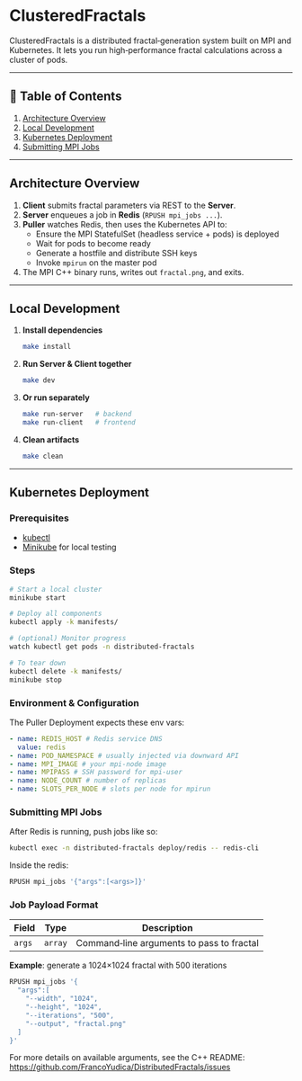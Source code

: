 # ClusteredFractals

ClusteredFractals is a distributed fractal‐generation system built on MPI and Kubernetes. It lets you run high‐performance fractal calculations across a cluster of pods.

---

## 📖 Table of Contents

1. [Architecture Overview](#architecture-overview)
2. [Local Development](#local-development)
3. [Kubernetes Deployment](#kubernetes-deployment)
4. [Submitting MPI Jobs](#submitting-mpi-jobs)

---

## Architecture Overview

1. **Client** submits fractal parameters via REST to the **Server**.
2. **Server** enqueues a job in **Redis** (`RPUSH mpi_jobs ...`).
3. **Puller** watches Redis, then uses the Kubernetes API to:
   - Ensure the MPI StatefulSet (headless service + pods) is deployed
   - Wait for pods to become ready
   - Generate a hostfile and distribute SSH keys
   - Invoke `mpirun` on the master pod
4. The MPI C++ binary runs, writes out `fractal.png`, and exits.

---

## Local Development

1. **Install dependencies**
   ```bash
   make install
   ```
2. **Run Server & Client together**

   ```bash
   make dev
   ```

3. **Or run separately**

   ```bash
   make run-server   # backend
   make run-client   # frontend
   ```

4. **Clean artifacts**

   ```bash
   make clean
   ```

---

## Kubernetes Deployment

### **Prerequisites**

- [kubectl](https://kubernetes.io/docs/tasks/tools/)
- [Minikube](https://minikube.sigs.k8s.io/docs/) for local testing

### **Steps**

```bash
# Start a local cluster
minikube start

# Deploy all components
kubectl apply -k manifests/

# (optional) Monitor progress
watch kubectl get pods -n distributed-fractals

# To tear down
kubectl delete -k manifests/
minikube stop
```

### **Environment & Configuration**

The Puller Deployment expects these env vars:

```yaml
- name: REDIS_HOST # Redis service DNS
  value: redis
- name: POD_NAMESPACE # usually injected via downward API
- name: MPI_IMAGE # your mpi-node image
- name: MPIPASS # SSH password for mpi-user
- name: NODE_COUNT # number of replicas
- name: SLOTS_PER_NODE # slots per node for mpirun
```

### **Submitting MPI Jobs**

After Redis is running, push jobs like so:

```bash
kubectl exec -n distributed-fractals deploy/redis -- redis-cli
```

Inside the redis:

```bash
RPUSH mpi_jobs '{"args":[<args>]}'
```

### **Job Payload Format**

| Field  | Type    | Description                               |
| ------ | ------- | ----------------------------------------- |
| `args` | `array` | Command‑line arguments to pass to fractal |

**Example**: generate a 1024×1024 fractal with 500 iterations

```bash
RPUSH mpi_jobs '{
  "args":[
    "--width", "1024",
    "--height", "1024",
    "--iterations", "500",
    "--output", "fractal.png"
  ]
}'
```

For more details on available arguments, see the C++ README: https://github.com/FrancoYudica/DistributedFractals/issues
